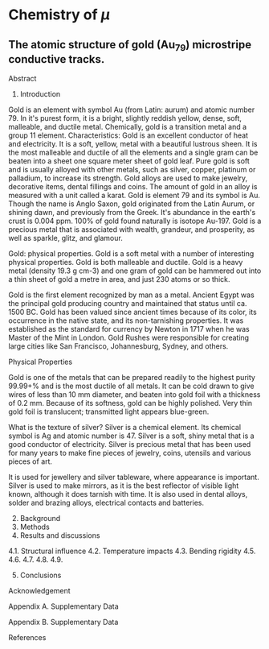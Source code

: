# Chemistry of <i>μ</i>


## The atomic structure of gold (Au<sub>79</sub>) microstripe conductive tracks.

Abstract
1. Introduction

Gold is an element with symbol Au (from Latin: aurum) and atomic number 79. In it's purest form, it is a bright, slightly reddish yellow, dense, soft, malleable, and ductile metal. Chemically, gold is a transition metal and a group 11 element.
Characteristics: Gold is an excellent conductor of heat and electricity. It is a soft, yellow, metal with a beautiful lustrous sheen. It is the most malleable and ductile of all the elements and a single gram can be beaten into a sheet one square meter sheet of gold leaf.
Pure gold is soft and is usually alloyed with other metals, such as silver, copper, platinum or palladium, to increase its strength. Gold alloys are used to make jewelry, decorative items, dental fillings and coins. The amount of gold in an alloy is measured with a unit called a karat.
Gold is element 79 and its symbol is Au. Though the name is Anglo Saxon, gold originated from the Latin Aurum, or shining dawn, and previously from the Greek. It's abundance in the earth's crust is 0.004 ppm. 100% of gold found naturally is isotope Au-197.
Gold is a precious metal that is associated with wealth, grandeur, and prosperity, as well as sparkle, glitz, and glamour.


Gold: physical properties. Gold is a soft metal with a number of interesting physical properties. Gold is both malleable and ductile. Gold is a heavy metal (density 19.3 g cm-3) and one gram of gold can be hammered out into a thin sheet of gold a metre in area, and just 230 atoms or so thick.


Gold is the first element recognized by man as a metal. Ancient Egypt was the principal gold producing country and maintained that status until ca. 1500 BC. Gold has been valued since ancient times because of its color, its occurrence in the native state, and its non-tarnishing properties. It was established as the standard for currency by Newton in 1717 when he was Master of the Mint in London. Gold Rushes were responsible for creating large cities like San Francisco, Johannesburg, Sydney, and others.


Physical Properties

Gold is one of the metals that can be prepared readily to the highest purity 99.99+% and is the most ductile of all metals. It can be cold drawn to give wires of less than 10 mm diameter, and beaten into gold foil with a thickness of 0.2 mm. Because of its softness, gold can be highly polished. Very thin gold foil is translucent; transmitted light appears blue-green.

What is the texture of silver?
Silver is a chemical element. Its chemical symbol is Ag and atomic number is 47. Silver is a soft, shiny metal that is a good conductor of electricity. Silver is precious metal that has been used for many years to make fine pieces of jewelry, coins, utensils and various pieces of art.

It is used for jewellery and silver tableware, where appearance is important. Silver is used to make mirrors, as it is the best reflector of visible light known, although it does tarnish with time. It is also used in dental alloys, solder and brazing alloys, electrical contacts and batteries.

2. Background
3. Methods
4. Results and discussions

4.1. Structural influence
4.2. Temperature impacts
4.3. Bending rigidity
4.5.
4.6.
4.7.
4.8.
4.9.

5. Conclusions

Acknowledgement

Appendix A. Supplementary Data

Appendix B. Supplementary Data

References
